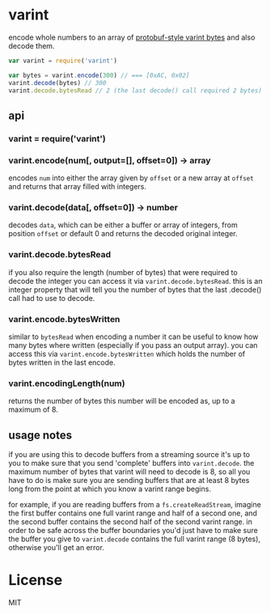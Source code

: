 # varint

encode whole numbers to an array of [protobuf-style varint bytes](https://developers.google.com/protocol-buffers/docs/encoding#varints) and also decode them.

```javascript
var varint = require('varint')

var bytes = varint.encode(300) // === [0xAC, 0x02]
varint.decode(bytes) // 300
varint.decode.bytesRead // 2 (the last decode() call required 2 bytes)
```

## api

### varint = require('varint')

### varint.encode(num[, output=[], offset=0]) -> array

encodes `num` into either the array given by `offset` or a new array at `offset`
and returns that array filled with integers.

### varint.decode(data[, offset=0]) -> number

decodes `data`, which can be either a buffer or array of integers, from position `offset` or default 0 and returns the decoded original integer.

### varint.decode.bytesRead

if you also require the length (number of bytes) that were required to decode the integer you can access it via `varint.decode.bytesRead`. this is an integer property that will tell you the number of bytes that the last .decode() call had to use to decode.

### varint.encode.bytesWritten

similar to `bytesRead` when encoding a number it can be useful to know how many bytes where written (especially if you pass an output array). you can access this via `varint.encode.bytesWritten` which holds the number of bytes written in the last encode.


### varint.encodingLength(num)

returns the number of bytes this number will be encoded as, up to a maximum of 8.

## usage notes

if you are using this to decode buffers from a streaming source it's up to you to make sure that you send 'complete' buffers into `varint.decode`. the maximum number of bytes that varint will need to decode is 8, so all you have to do is make sure you are sending buffers that are at least 8 bytes long from the point at which you know a varint range begins.

for example, if you are reading buffers from a `fs.createReadStream`,
imagine the first buffer contains one full varint range and half of a second one, and the second buffer contains the second half of the second varint range. in order to be safe across the buffer boundaries you'd just have to make sure the buffer you give to `varint.decode` contains the full varint range (8 bytes), otherwise you'll get an error.

# License

MIT
